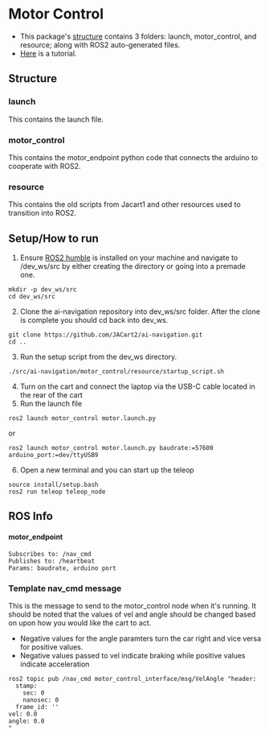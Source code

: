 # Motor Control

* This package's [structure](#structure) contains 3 folders: launch, motor_control, and resource; along with ROS2 auto-generated files.
* [Here](#setuphow-to-run) is a tutorial.

## Structure
### launch
This contains the launch file.
### motor_control
This contains the motor_endpoint python code that connects the arduino to cooperate with ROS2.
### resource
This contains the old scripts from Jacart1 and other resources used to transition into ROS2.

## Setup/How to run

1. Ensure [ROS2 humble](https://docs.ros.org/en/humble/Installation/Alternatives/Ubuntu-Development-Setup.html) is installed on your machine and navigate to /dev_ws/src by either creating the directory or going into a premade one.
```
mkdir -p dev_ws/src
cd dev_ws/src
```
2. Clone the ai-navigation repository into dev_ws/src folder. After the clone is complete you should cd back into dev_ws.
```
git clone https://github.com/JACart2/ai-navigation.git
cd ..
```
3. Run the setup script from the dev_ws directory.
```
./src/ai-navigation/motor_control/resource/startup_script.sh
```
4. Turn on the cart and connect the laptop via the USB-C cable located in the rear of the cart
5. Run the launch file
```
ros2 launch motor_control motor.launch.py
```
or
```
ros2 launch motor_control motor.launch.py baudrate:=57600 arduino_port:=dev/ttyUSB9
```
6. Open a new terminal and you can start up the teleop
```
source install/setup.bash
ros2 run teleop teleop_node
```

## ROS Info
#### motor_endpoint
```
Subscribes to: /nav_cmd
Publishes to: /heartbeat
Params: baudrate, arduino port
```
### Template nav_cmd message
This is the message to send to the motor_control node when it's running.
It should be noted that the values of vel and angle should be changed based on upon how you would like the cart to act.
 
- Negative values for the angle paramters turn the car right and vice versa for positive values.
- Negative values passed to vel indicate braking while positive values indicate acceleration

```
ros2 topic pub /nav_cmd motor_control_interface/msg/VelAngle "header:
  stamp:
    sec: 0
    nanosec: 0
  frame_id: ''
vel: 0.0
angle: 0.0
"
```


